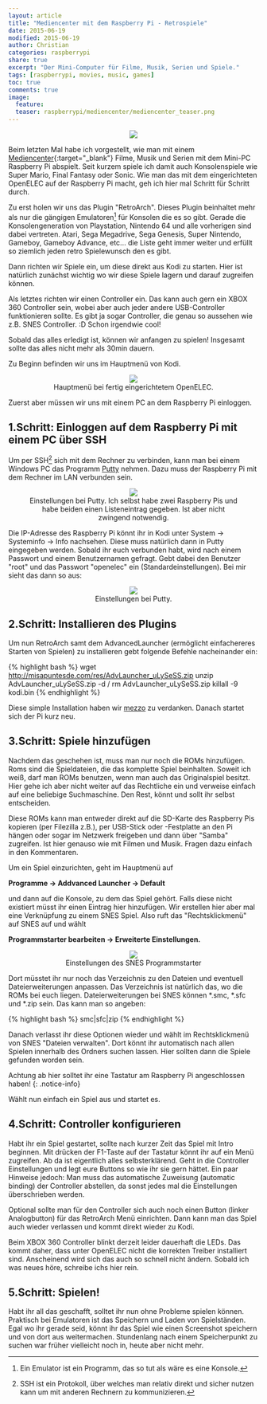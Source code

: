 ```yaml
---
layout: article
title: "Mediencenter mit dem Raspberry Pi - Retrospiele"
date: 2015-06-19
modified: 2015-06-19
author: Christian
categories: raspberrypi
share: true
excerpt: "Der Mini-Computer für Filme, Musik, Serien und Spiele."
tags: [raspberrypi, movies, music, games]
toc: true
comments: true
image:
  feature: 
  teaser: raspberrypi/mediencenter/mediencenter_teaser.png
---
```



<figure style="text-align: center">
	<img src="{{ site.url }}/images/raspberrypi/mediencenter/super_mario_SNES_screen.png" />
</figure>

Beim letzten Mal habe ich vorgestellt, wie man mit einem [Mediencenter](../Mediencenter){:target="_blank"} Filme, Musik und Serien mit dem Mini-PC Raspberry Pi abspielt. Seit kurzem spiele ich damit auch Konsolenspiele wie Super Mario, Final Fantasy oder Sonic.
Wie man das mit dem eingerichteten OpenELEC auf der Raspberry Pi macht, geh ich hier mal Schritt für Schritt durch.

Zu erst holen wir uns das Plugin "RetroArch". Dieses Plugin beinhaltet mehr als nur die gängigen Emulatoren[^emulator] für Konsolen die es so gibt. Gerade die Konsolengeneration von Playstation, Nintendo 64 und alle vorherigen sind dabei vertreten. Atari, Sega Megadrive, Sega Genesis, Super Nintendo, Gameboy, Gameboy Advance, etc... die Liste geht immer weiter und erfüllt so ziemlich jeden retro Spielewunsch den es gibt.

[^emulator]: Ein Emulator ist ein Programm, das so tut als wäre es eine Konsole.

Dann richten wir Spiele ein, um diese direkt aus Kodi zu starten. Hier ist natürlich zunächst wichtig wo wir diese Spiele lagern und darauf zugreifen können.

Als letztes richten wir einen Controller ein. Das kann auch gern ein XBOX 360 Controller sein, wobei aber auch jeder andere USB-Controller funktionieren sollte. Es gibt ja sogar Controller, die genau so aussehen wie z.B. SNES Controller. :D Schon irgendwie cool!

Sobald das alles erledigt ist, können wir anfangen zu spielen! Insgesamt sollte das alles nicht mehr als 30min dauern.

Zu Beginn befinden wir uns im Hauptmenü von Kodi.

<figure style="text-align: center">
	<img src="{{ site.url }}/images/raspberrypi/mediencenter/kodi_small.jpg" />
	<figcaption>
		Hauptmenü bei fertig eingerichtetem OpenELEC.
	</figcaption>
</figure>

Zuerst aber müssen wir uns mit einem PC an dem Raspberry Pi einloggen.

## 1.Schritt: Einloggen auf dem Raspberry Pi mit einem PC über SSH

Um per SSH[^ssh] sich mit dem Rechner zu verbinden, kann man bei einem Windows PC das Programm <a href="http://www.chiark.greenend.org.uk/~sgtatham/putty/download.html">Putty</a> nehmen. Dazu muss der Raspberry Pi mit dem Rechner im LAN verbunden sein.

[^ssh]: SSH ist ein Protokoll, über welches man relativ direkt und sicher nutzen kann um mit anderen Rechnern zu kommunizieren.

<figure style="text-align: center">
	<img src="{{ site.url }}/images/raspberrypi/mediencenter/putty.PNG" />
	<figcaption>
		Einstellungen bei Putty. Ich selbst habe zwei Raspberry Pis und habe beiden einen Listeneintrag gegeben. Ist aber nicht zwingend notwendig.
	</figcaption>
</figure>

Die IP-Adresse des Raspberry Pi könnt ihr in Kodi unter System -> Systeminfo -> Info nachsehen. Diese muss natürlich dann in Putty eingegeben werden. Sobald ihr euch verbunden habt, wird nach einem Passwort und einem Benutzernamen gefragt. Gebt dabei den Benutzer "root" und das Passwort "openelec" ein (Standardeinstellungen). Bei mir sieht das dann so aus:

<figure style="text-align: center">
	<img src="{{ site.url }}/images/raspberrypi/mediencenter/putty_login.PNG" />
	<figcaption>
		Einstellungen bei Putty.
	</figcaption>
</figure>

## 2.Schritt: Installieren des Plugins

Um nun RetroArch samt dem AdvancedLauncher (ermöglicht einfachereres Starten von Spielen) zu installieren gebt folgende Befehle nacheinander ein:

{% highlight bash %}
wget http://misapuntesde.com/res/AdvLauncher_uLySeSS.zip
unzip AdvLauncher_uLySeSS.zip -d /
rm AdvLauncher_uLySeSS.zip
killall -9 kodi.bin
{% endhighlight %}

Diese simple Installation haben wir <a href="http://misapuntesde.com/post.php?id=502">mezzo</a> zu verdanken. Danach startet sich der Pi kurz neu.


## 3.Schritt: Spiele hinzufügen

Nachdem das geschehen ist, muss man nur noch die ROMs hinzufügen. Roms sind die Spieldateien, die das komplette Spiel beinhalten. Soweit ich weiß, darf man ROMs benutzen, wenn man auch das Originalspiel besitzt. Hier gehe ich aber nicht weiter auf das Rechtliche ein und verweise einfach auf eine beliebige Suchmaschine. Den Rest, könnt und sollt ihr selbst entscheiden.

Diese ROMs kann man entweder direkt auf die SD-Karte des Raspberry Pis kopieren (per Filezilla z.B.), per USB-Stick oder -Festplatte an den Pi hängen oder sogar im Netzwerk freigeben und dann über "Samba" zugreifen. Ist hier genauso wie mit Filmen und Musik. Fragen dazu einfach in den Kommentaren.

Um ein Spiel einzurichten, geht im Hauptmenü auf 

**Programme -> Addvanced Launcher -> Default**

und dann auf die Konsole, zu dem das Spiel gehört. Falls diese nicht existiert müsst ihr einen Eintrag hier hinzufügen. Wir erstellen hier aber mal eine Verknüpfung zu einem SNES Spiel. Also ruft das "Rechtsklickmenü" auf SNES auf und wählt 

**Programmstarter bearbeiten -> Erweiterte Einstellungen.**

<figure style="text-align: center">
	<img src="{{ site.url }}/images/raspberrypi/mediencenter/snes_starter.jpg" />
	<figcaption>
		Einstellungen des SNES Programmstarter
	</figcaption>
</figure>

Dort müsstet ihr nur noch das Verzeichnis zu den Dateien und eventuell Dateierweiterungen anpassen. Das Verzeichnis ist natürlich das, wo die ROMs bei euch liegen. Dateierweiterungen bei SNES können *.smc, *.sfc und *.zip sein. Das kann man so angeben: 

{% highlight bash %}
smc|sfc|zip
{% endhighlight %}

Danach verlasst ihr diese Optionen wieder und wählt im Rechtsklickmenü von SNES "Dateien verwalten". Dort könnt ihr automatisch nach allen Spielen innerhalb des Ordners suchen lassen. Hier sollten dann die Spiele gefunden worden sein.

Achtung ab hier solltet ihr eine Tastatur am Raspberry Pi angeschlossen haben!
{: .notice-info} 

Wählt nun einfach ein Spiel aus und startet es.

## 4.Schritt: Controller konfigurieren

Habt ihr ein Spiel gestartet, sollte nach kurzer Zeit das Spiel mit Intro beginnen. Mit drücken der F1-Taste auf der Tastatur könnt ihr auf ein Menü zugreifen. Ab da ist eigentlich alles selbsterklärend. Geht in die Controller Einstellungen und legt eure Buttons so wie ihr sie gern hättet. 
Ein paar Hinweise jedoch: Man muss das automatische Zuweisung (automatic binding) der Controller abstellen, da sonst jedes mal die Einstellungen überschrieben werden.

Optional sollte man für den Controller sich auch noch einen Button (linker Analogbutton) für das RetroArch Menü einrichten. Dann kann man das Spiel auch wieder verlassen und kommt direkt wieder zu Kodi.

Beim XBOX 360 Controller blinkt derzeit leider dauerhaft die LEDs. Das kommt daher, dass unter OpenELEC nicht die korrekten Treiber installiert sind. Anscheinend wird sich das auch so schnell nicht ändern. Sobald ich was neues höre, schreibe ichs hier rein.

## 5.Schritt: Spielen!

Habt ihr all das geschafft, solltet ihr nun ohne Probleme spielen können. Praktisch bei Emulatoren ist das Speichern und Laden von Spielständen. Egal wo ihr gerade seid, könnt ihr das Spiel wie einen Screenshot speichern und von dort aus weitermachen. Stundenlang nach einem Speicherpunkt zu suchen war früher vielleicht noch in, heute aber nicht mehr.